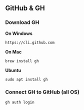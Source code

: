 ## GitHub & GH

### Download GH

**On Windows**

`https://cli.github.com`

**On Mac**

`brew install gh`

**Ubuntu**

`sudo apt install gh`

### Connect GH to GitHub  (all OS)

`gh auth login`